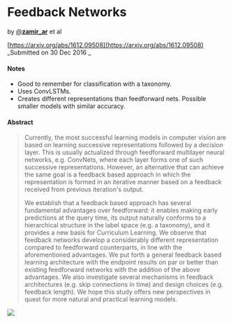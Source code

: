 # Feedback Networks

by [@**zamir\_ar**](https://twitter.com/zamir_ar) et al

[https://arxiv.org/abs/1612.09508](https://arxiv.org/abs/1612.09508) _Submitted on 30 Dec 2016 _

#### Notes

* Good to remember for classification with a taxonomy.
* Uses ConvLSTMs.
* Creates different representations than feedforward nets. Possible smaller models with similar accuracy.

#### 

#### Abstract

> Currently, the most successful learning models in computer vision are based on learning successive representations followed by a decision layer. This is usually actualized through feedforward multilayer neural networks, e.g. ConvNets, where each layer forms one of such successive representations. However, an alternative that can achieve the same goal is a feedback based approach in which the representation is formed in an iterative manner based on a feedback received from previous iteration's output.
>
> We establish that a feedback based approach has several fundamental advantages over feedforward: it enables making early predictions at the query time, its output naturally conforms to a hierarchical structure in the label space \(e.g. a taxonomy\), and it provides a new basis for Curriculum Learning. We observe that feedback networks develop a considerably different representation compared to feedforward counterparts, in line with the aforementioned advantages. We put forth a general feedback based learning architecture with the endpoint results on par or better than existing feedforward networks with the addition of the above advantages. We also investigate several mechanisms in feedback architectures \(e.g. skip connections in time\) and design choices \(e.g. feedback length\). We hope this study offers new perspectives in quest for more natural and practical learning models.

![](https://pbs.twimg.com/media/DZyfRQpX0AENqbm.jpg)

